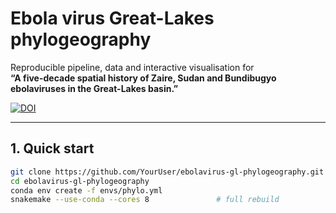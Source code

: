 # Ebola virus Great-Lakes phylogeography

Reproducible pipeline, data and interactive visualisation for  
**“A five-decade spatial history of Zaire, Sudan and Bundibugyo ebolaviruses in the Great-Lakes basin.”**

[![DOI](https://zenodo.org/badge/DOI/10.5281/zenodo.XXXXXXX.svg)](https://doi.org/10.5281/zenodo.XXXXXXX)

---

## 1. Quick start

```bash
git clone https://github.com/YourUser/ebolavirus-gl-phylogeography.git
cd ebolavirus-gl-phylogeography
conda env create -f envs/phylo.yml
snakemake --use-conda --cores 8               # full rebuild
